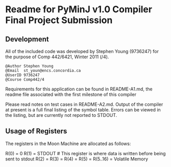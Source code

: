 Readme for PyMinJ v1.0 Compiler Final Project Submission
=======================================================

Development
-----------
All of the included code was developed by Stephen Young (9736247) for the
purpose of Comp 442/6421, Winter 2011 (/4).

    @Author Stephen Young
    @Email  st_youn@encs.concordia.ca
    @UserID 9736247
    @Course Comp442/4

Requirements for this application can be found in README-A1.md, the readme file
associated with the first milestone of this compiler

Please read notes on test cases in README-A2.md. Output of the compiler at present is a
full final listing of the symbol table. Errors can be viewed in the listing, but are currently
not reported to STDOUT. 

Usage of Registers
------------------

The registers in the Moon Machine are allocated as follows:

R(0) = 0
R(1) = STDOUT # This register is where data is written before being sent to stdout
R(2) =
R(3) =
R(4) = 
R(5) = 
R(5..16) = Volatile Memory